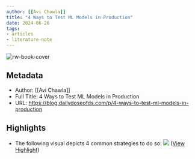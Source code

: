 ```yaml
---
author: [[Avi Chawla]]
title: "4 Ways to Test ML Models in Production"
date: 2024-06-26
tags: 
- articles
- literature-note
---
```

![rw-book-cover](https://substackcdn.com/image/fetch/f_auto,q_auto:good,fl_progressive:steep/https%3A%2F%2Fsubstack-post-media.s3.amazonaws.com%2Fpublic%2Fimages%2F9a8b694f-87c0-4109-937c-482a0eff6e37_1198x1092.gif)

## Metadata
- Author: [[Avi Chawla]]
- Full Title: 4 Ways to Test ML Models in Production
- URL: https://blog.dailydoseofds.com/p/4-ways-to-test-ml-models-in-production

## Highlights
- The following visual depicts 4 common strategies to do so:
  ![](https://substackcdn.com/image/fetch/w_1456,c_limit,f_auto,q_auto:good,fl_progressive:steep/https%3A%2F%2Fsubstack-post-media.s3.amazonaws.com%2Fpublic%2Fimages%2F9a8b694f-87c0-4109-937c-482a0eff6e37_1198x1092.gif) ([View Highlight](https://read.readwise.io/read/01j18g2br2g4y0c8d3zfj4m9vj))
